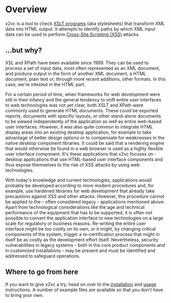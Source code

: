# Overview

x2vc is a tool to check [XSLT programs](https://www.w3.org/TR/xslt/) (aka stylesheets) that transform XML data into
HTML output. It attempts to identify paths by which XML input data can be used to perform [Cross-Site Scripting
(XSS)](https://cwe.mitre.org/data/definitions/79.html) attacks.

## ...but why?

XSL and XPath have been available since 1999. They can be used to process a set of input data, most often represented
as an XML document, and produce output in the form of another XML document, a HTML document, plain text or, through
more recent additions, other formats. In this case, we're intested in the HTML part.

For a certain period of time, when frameworks for web development were still in their infancy and the general tendency
to shift entire user interfaces to web technologies was not yet clear, both XSLT and XPath were commonly used to
generate HTML documents. These could be exported reports, documents with specific layouts, or other stand-alone
documents to be viewed independently of the application as well as entire web-based user interfaces. However, it was
also quite common to integrate HTML display areas into an existing desktop application, for example to take advantage
of better design options or to compensate for weaknesses in the native desktop component libraries. It could be said
that a rendering engine that would otherwise be found in a web browser is used as a highly flexible user interface
component. It's these applications that x2vc focuses on - desktop applications that use HTML-based user interface
components and thus expose themselves to the risk of XSS attacks by using web technologies.

With today's knowledge and current technologies, applications would probably be developed according to more modern
procedures and, for example, use hardened libraries for web development that already take precautions against XSS and
other attacks. However, this procedure cannot be applied to the - often considered legacy - applications mentioned above:
Apart from technological considerations like the age and technical performance of the equipment that has to be supported,
it is often not possible to convert the application interface to new technologies on
a large scale for regulatory or business reasons. Re-writing the entire user interface might be too costly on its own,
or it might, by changing critical components of the system, trigger a re-certification process that might in itself be
as costly as the development effort itself. Nevertheless, security vulnerabilities in legacy systems - both in the
core product components and in customized installations - may be present and must be identified and addressed to
safeguard operations.

## Where to go from here

If you want to give x2vc a try, head on over to the [installation](installation.html) and [usage](usage.html) instructions.
A number of example files are available so that you don't have to bring your own.

